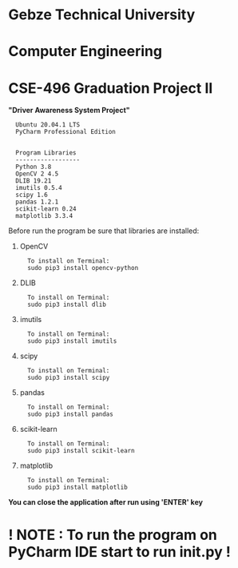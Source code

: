 # Gebze Technical University
# Computer Engineering
# CSE-496 Graduation Project II


 **"Driver Awareness System Project"**

      Ubuntu 20.04.1 LTS
      PyCharm Professional Edition
 
 
      Program Libraries
      ------------------
      Python 3.8
      OpenCV 2 4.5
      DLIB 19.21
      imutils 0.5.4
      scipy 1.6
      pandas 1.2.1
      scikit-learn 0.24
      matplotlib 3.3.4


Before run the program be sure that libraries are installed:

1. OpenCV
   
         To install on Terminal: 
         sudo pip3 install opencv-python
   
2. DLIB
   
         To install on Terminal: 
         sudo pip3 install dlib
   
3. imutils
   
         To install on Terminal: 
         sudo pip3 install imutils

4. scipy
   
         To install on Terminal: 
         sudo pip3 install scipy

5. pandas
   
         To install on Terminal: 
         sudo pip3 install pandas
   
6. scikit-learn
   
         To install on Terminal: 
         sudo pip3 install scikit-learn
   
7. matplotlib
   
         To install on Terminal: 
         sudo pip3 install matplotlib


**You can close the application after run using 'ENTER' key**

# **! NOTE : To run the program on PyCharm IDE start to run __init__.py !**
